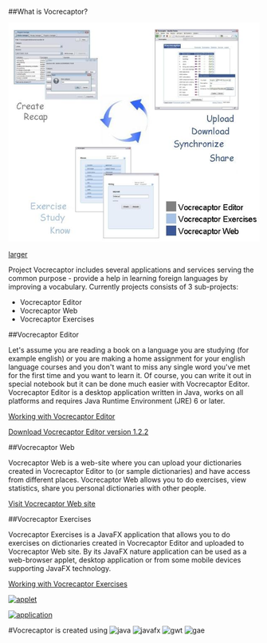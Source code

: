 ##What is Vocrecaptor?

![usecase](https://github.com/sandlex/vocrecaptor/blob/master/images/usecase/usecase.jpg)


[larger](https://github.com/sandlex/vocrecaptor/blob/master/images/usecase/usecasehorizontal.jpg)

Project Vocrecaptor includes several applications and services serving the common purpose - provide a help in learning foreign languages by improving a vocabulary. Currently projects consists of 3 sub-projects:
 * Vocrecaptor Editor
 * Vocrecaptor Web
 * Vocrecaptor Exercises

##Vocrecaptor Editor

Let's assume you are reading a book on a language you are studying (for example english) or you are making a home assignment for your english language courses and you don't want to miss any single word you've met for the first time and you want to learn it. Of course, you can write it out in special notebook but it can be done much easier with Vocrecaptor Editor.<br>
Vocrecaptor Editor is a desktop application written in Java, works on all platforms and requires Java Runtime Environment (JRE) 6 or later.

[Working with Vocrecaptor Editor](https://github.com/sandlex/vocrecaptor/blob/master/Editor.wiki)

[Download Vocrecaptor Editor version 1.2.2](http://vocrecaptor.googlecode.com/files/vocrecaptoreditor-v1.2.2.jar)

##Vocrecaptor Web

Vocrecaptor Web is a web-site where you can upload your dictionaries created in Vocrecaptor Editor to (or sample dictionaries) and have access from different places. Vocrecaptor Web allows you to do exercises, view statistics, share you personal dictionaries with other people.

[Visit Vocrecaptor Web site](http://vocrecaptor.appspot.com)

##Vocrecaptor Exercises

Vocrecaptor Exercises is a JavaFX application that allows you to do exercises on dictionaries created in Vocrecaptor Editor and uploaded to Vocrecaptor Web site. By its JavaFX nature application can be used as a web-browser applet, desktop application or from some mobile devices supporting JavaFX technology.

[Working with Vocrecaptor Exercises](https://github.com/sandlex/vocrecaptor/blob/master/Exercises.wiki)

[![applet](https://raw2.github.com/sandlex/vocrecaptor/master/images/launchapplet.jpg)](http://vocrecaptor.appspot.com/exercises/Vocrecaptorexercises.html)

[![application](https://raw2.github.com/sandlex/vocrecaptor/master/images/launchapplication.jpg)](http://vocrecaptor.appspot.com/exercises/Vocrecaptorexercises.jnlp)

#Vocrecaptor is created using
![java](https://raw2.github.com/sandlex/vocrecaptor/master/images/java.jpg)
![javafx](https://raw2.github.com/sandlex/vocrecaptor/master/images/javafx.jpg)
![gwt](https://raw2.github.com/sandlex/vocrecaptor/master/images/gwt.jpg)
![gae](https://raw2.github.com/sandlex/vocrecaptor/master/images/gae.jpg)
